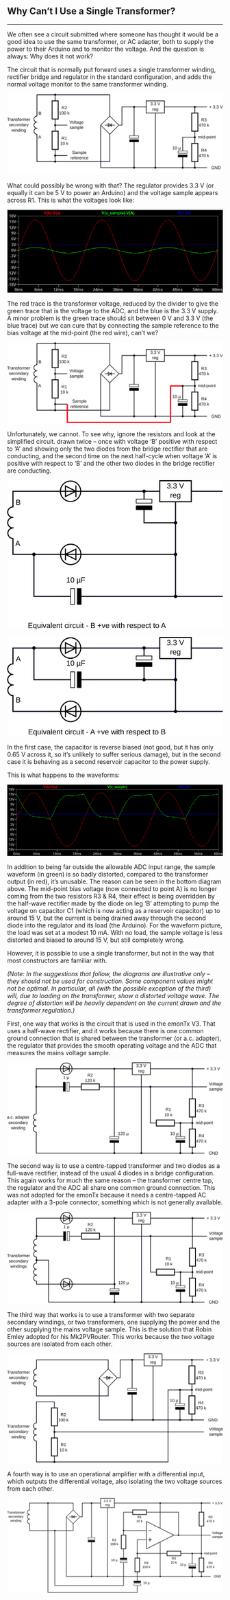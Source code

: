 ## Why Can’t I Use a Single Transformer?

***

We often see a circuit submitted where someone has thought it would be a good idea to use the same transformer, or AC adapter, both to supply the power to their Arduino and to monitor the voltage. And the question is always: Why does it not work?

The circuit that is normally put forward uses a single transformer winding, rectifier bridge and regulator in the standard configuration, and adds the normal voltage monitor to the same transformer winding.

![single_transformer_fig1a.svg](files/single_transformer_fig1a.svg)

What could possibly be wrong with that? The regulator provides 3.3 V (or equally it can be 5 V to power an Arduino) and the voltage sample appears across R1. This is what the voltages look like:

![voltage_sample.png](files/voltage_sample.png)

The red trace is the transformer voltage, reduced by the divider to give the green trace that is the voltage to the ADC, and the blue is the 3.3 V supply. A minor problem is the green trace should sit between 0 V and 3.3 V (the blue trace) but we can cure that by connecting the sample reference to the bias voltage at the mid-point (the red wire), can’t we?

![single_transformer_fig1b.svg](files/single_transformer_fig1b.svg)

Unfortunately, we cannot. To see why, ignore the resistors and look at the simplified circuit.  drawn twice – once with voltage ‘B’ positive with respect to ‘A’ and showing only the two diodes from the bridge rectifier that are conducting, and the second time on the next half-cycle when voltage ‘A’ is positive with respect to ‘B’ and the other two diodes in the bridge rectifier are conducting.

![single_transformer_fig2.svg](files/single_transformer_fig2.svg)

![single_transformer_fig3.svg](files/single_transformer_fig3.svg)

In the first case, the capacitor is reverse biased (not good, but it has only 0.65 V across it, so it’s unlikely to suffer serious damage), but in the second case it is behaving as a second reservoir capacitor to the power supply.

This is what happens to the waveforms:

![bad_voltage_sample.png](files/bad_voltage_sample.png)

In addition to being far outside the allowable ADC input range, the sample waveform (in green) is so badly distorted, compared to the transformer output (in red), it’s unusable. The reason can be seen in the bottom diagram above. The mid-point bias voltage (now connected to point A) is no longer coming from the two resistors R3 & R4, their effect is being overridden by the half-wave rectifier made by the diode on leg ‘B’ attempting to pump the voltage on capacitor C1 (which is now acting as a reservoir capacitor) up to around 15 V, but the current is being drained away through the second diode into the regulator and its load (the Arduino). For the waveform picture, the load was set at a modest 10 mA. With no load, the sample voltage is less distorted and biased to around 15 V, but still completely wrong.

However, it is possible to use a single transformer, but not in the way that most constructors are familiar with.

*(Note: In the suggestions that follow, the diagrams are illustrative only – they should not be used for construction. Some component values might not be optimal. In particular, all (with the possible exception of the third) will, due to loading on the transformer, show a distorted voltage wave. The degree of distortion will be heavily dependent on the current drawn and the transformer regulation.)*

First, one way that works is the circuit that is used in the emonTx V3. That uses a half-wave rectifier, and it works because there is one common ground connection that is shared between the transformer (or a.c. adapter), the regulator that provides the smooth operating voltage and the ADC that measures the mains voltage sample.

![single_transformer_fig4.svg](files/single_transformer_fig4.svg)

The second way is to use a centre-tapped transformer and two diodes as a full-wave rectifier, instead of the usual 4 diodes in a bridge configuration. This again works for much the same reason – the transformer centre tap, the regulator and the ADC all share one common ground connection. This was not adopted for the emonTx because it needs a centre-tapped AC adapter with a 3-pole connector, something which is not generally available.

![single_transformer_fig5.svg](files/single_transformer_fig5.svg)

The third way that works is to use a transformer with two separate secondary windings, or two transformers, one supplying the power and the other supplying the mains voltage sample. This is the solution that Robin Emley adopted for his Mk2PVRouter. This works because the two voltage sources are isolated from each other.

![single_transformer_fig6.svg](files/single_transformer_fig6.svg)

A fourth way is to use an operational amplifier with a differential input, which outputs the differential voltage, also isolating the two voltage sources from each other.

![single_transformer_fig7.svg](files/single_transformer_fig7.svg)

